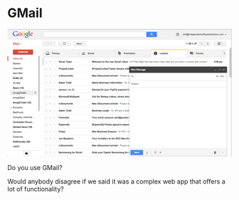 # GMail

![](/img/gmail-compose-open.png)

Do you use GMail?

Would anybody disagree if we said it was a complex web app
that offers a lot of functionality?
